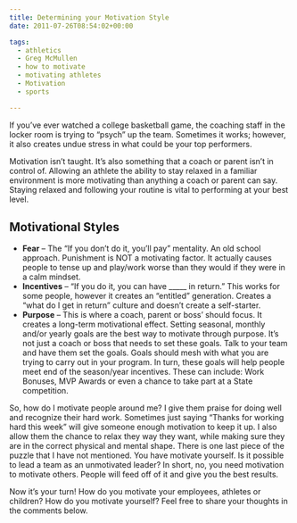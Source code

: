 ```yaml
---
title: Determining your Motivation Style
date: 2011-07-26T08:54:02+00:00

tags:
  - athletics
  - Greg McMullen
  - how to motivate
  - motivating athletes
  - Motivation
  - sports

---
```

If you&#8217;ve ever watched a college basketball game, the coaching staff in the locker room is trying to &#8220;psych&#8221; up the team. Sometimes it works; however, it also creates undue stress in what could be your top performers.

Motivation isn&#8217;t taught. It&#8217;s also something that a coach or parent isn&#8217;t in control of. Allowing an athlete the ability to stay relaxed in a familiar environment is more motivating than anything a coach or parent can say. Staying relaxed and following your routine is vital to performing at your best level.

## Motivational Styles

  * **Fear** – The &#8220;If you don&#8217;t do it, you&#8217;ll pay&#8221; mentality. An old school approach. Punishment is NOT a motivating factor. It actually causes people to tense up and play/work worse than they would if they were in a calm mindset.
  * **Incentives** – &#8220;If you do it, you can have \_____ in return.&#8221; This works for some people, however it creates an &#8220;entitled&#8221; generation. Creates a &#8220;what do I get in return&#8221; culture and doesn&#8217;t create a self-starter.
  * **Purpose** – This is where a coach, parent or boss&#8217; should focus. It creates a long-term motivational effect. Setting seasonal, monthly and/or yearly goals are the best way to motivate through purpose. It’s not just a coach or boss that needs to set these goals. Talk to your team and have them set the goals. Goals should mesh with what you are trying to carry out in your program. In turn, these goals will help people meet end of the season/year incentives. These can include: Work Bonuses, MVP Awards or even a chance to take part at a State competition.

So, how do I motivate people around me? I give them praise for doing well and recognize their hard work. Sometimes just saying &#8220;Thanks for working hard this week&#8221; will give someone enough motivation to keep it up. I also allow them the chance to relax they way they want, while making sure they are in the correct physical and mental shape. There is one last piece of the puzzle that I have not mentioned. You have motivate yourself. Is it possible to lead a team as an unmotivated leader? In short, no, you need motivation to motivate others. People will feed off of it and give you the best results.

Now it&#8217;s your turn! How do you motivate your employees, athletes or children? How do you motivate yourself? Feel free to share your thoughts in the comments below.
